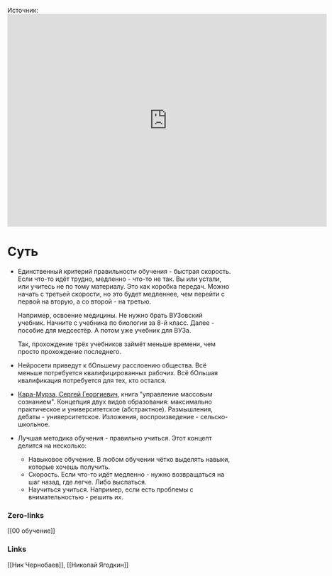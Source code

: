 Источник: <iframe width="720" height="480" src="https://www.youtube.com/embed/GbRyd-KD1sQ" title="Николай Ягодкин – как осваивать новые навыки? / &quot;Сделано с нуля&quot; подкаст 107" frameborder="0" allow="accelerometer; autoplay; clipboard-write; encrypted-media; gyroscope; picture-in-picture; web-share" allowfullscreen></iframe>

# Суть
- Единственный критерий правильности обучения - быстрая скорость. Если что-то идёт трудно, медленно - что-то не так. Вы или устали, или учитесь не по тому материалу. Это как коробка передач. Можно начать с третьей скорости, но это будет медленнее, чем перейти с первой на вторую, а со второй - на третью.
  
  Например, освоение медицины. Не нужно брать ВУЗовский учебник. Начните с учебника по биологии за 8-й класс. Далее - пособие для медсестёр. А потом уже учебник для ВУЗа. 
  
  Так, прохождение трёх учебников займёт меньше времени, чем просто прохождение последнего.
  
- Нейросети приведут к бОльшему расслоению общества. Всё меньше потребуется квалифицированных рабочих. Всё бОльшая квалификация потребуется для тех, кто остался.
  
- [Кара-Мурза, Сергей Георгиевич](https://ru.wikipedia.org/wiki/%D0%9A%D0%B0%D1%80%D0%B0-%D0%9C%D1%83%D1%80%D0%B7%D0%B0,_%D0%A1%D0%B5%D1%80%D0%B3%D0%B5%D0%B9_%D0%93%D0%B5%D0%BE%D1%80%D0%B3%D0%B8%D0%B5%D0%B2%D0%B8%D1%87), книга "управление массовым сознанием". Концепция двух видов образования: максимально практическое и университетское (абстрактное). Размышления, дебаты - университетское. Изложения, воспроизведение - сельско-школьное. 

- Лучшая методика обучения - правильно учиться. Этот концепт делится на несколько:
	- Навыковое обучение. В любом обучении чётко выделять навыки, которые хочешь получить.
	- Скорость. Если что-то идёт медленно - нужно возвращаться на шаг назад, где легче. Либо выспаться.
	- Научиться учиться. Например, если есть проблемы с внимательностью - решить их. 
  

### Zero-links
[[00 обучение]]

### Links
[[Ник Чернобаев]], [[Николай Ягодкин]]